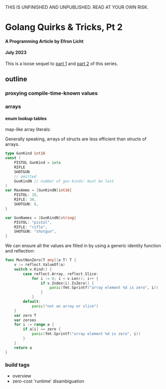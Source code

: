 THIS IS UNFINISHED AND UNPUBLISHED.
READ AT YOUR OWN RISK.
# Golang Quirks & Tricks, Pt 2

#### A Programming Article by Efron Licht

#### July 2023

This is a loose sequel to [part 1](https://eblog.fly.dev/quirks.html) and [part 2](https://eblog.fly.dev/quirks2.html) of this series.

## outline

### proxying compile-time-known values



### arrays

#### enum lookup tables

map-like array literals:

Generally speaking, arrays of structs are less efficient than structs of arrays. 

```go
type GunKind int16
const (
    PISTOL GunKind = iota
    RIFLE
    SHOTGUN
    // omitted
    GunKindN // number of gun kinds: must be last
)
var MaxAmmo = [GunKindN]int16{
    PISTOL: 10,
    RIFLE: 30,
    SHOTGUN: 8,
}

var GunNames = [GunKindN]string{
    PISTOL: "pistol",
    RIFLE: "rifle",
    SHOTGUN: "shotgun",
}
```

We can ensure all the values are filled in by using a generic identity function and reflection:



```go
func MustNonZero[T any](a T) T {
    v := reflect.ValueOf(a)
    switch v.Kind() {
        case reflect.Array, reflect.Slice:
            for i := 0; i < v.Len(); i++ {
                if v.Index(i).IsZero() {
                    panic(fmt.Sprintf("array element %d is zero", i))
                }
            }
        default:
            panic("not an array or slice")
    }
    var zero T
    var zeroes 
    for i := range a {
        if a[i] == zero {
            panic(fmt.Sprintf("array element %d is zero", i))
        }
    }
    return a
}
```

### build tags
- overview
- zero-cost 'runtime'    disambiguation